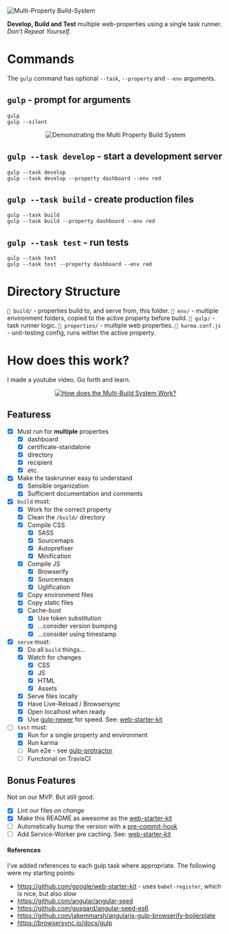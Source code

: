 ![Multi-Property Build-System](https://user-images.githubusercontent.com/46879/30689937-7e7fa024-9eba-11e7-9e5c-d38fd35f040c.jpg)

**Develop, Build and Test** multiple web-properties using a single task runner. _Don't Repeat Yourself._

# Commands

The `gulp` command has optional `--task`, `--property` and `--env` arguments.

## `gulp` - prompt for arguments

```shell
gulp
gulp --silent
```

<p align="center">
  <img src="https://user-images.githubusercontent.com/46879/30666411-23ba48b0-9e4c-11e7-8546-15eb91343869.gif" alt="Demonstrating the Multi Property Build System">
</p>

## `gulp --task develop` - start a development server

```shell
gulp --task develop
gulp --task develop --property dashboard --env red
```

## `gulp --task build` - create production files

```shell
gulp --task build
gulp --task build --property dashboard --env red
```

## `gulp --task test` - run tests

```shell
gulp --task test
gulp --task test --property dashboard --env red
```

# Directory Structure

`📁 build/` - properties build to, and serve from, this folder.
`📁 env/` - multiple environment folders, copied to the active property before build.
`📁 gulp/` - task runner logic.
`📁 properties/` - multiple web properties.
`📃 karma.conf.js` - unit-testing config, runs within the active property.

# How does this work?

I made a youtube video. Go forth and learn.

<p align="center">
  <a href="https://www.youtube.com/watch?v=qnUL8ktbMp0" target="_blank">
    <img src="https://img.youtube.com/vi/qnUL8ktbMp0/maxresdefault.jpg" alt="How does the Multi-Build System Work?">
  </a>
</p>

## Featuress

* [x] Must run for **multiple** properties
    * [x] dashboard
    * [x] certificate-standalone
    * [x] directory
    * [x] recipient
    * [x] etc.
* [x] Make the taskrunner easy to understand
    * [x] Sensible organization
    * [x] Sufficient documentation and comments
* [x] `build` must:
    * [x] Work for the correct property
    * [x] Clean the `/build/` directory
    * [x] Compile CSS
        * [x] SASS
        * [x] Sourcemaps
        * [x] Autoprefixer
        * [x] Minification
    * [x] Compile JS
        * [x] Browserify
        * [X] Sourcemaps
        * [x] Uglification
    * [x] Copy environment files
    * [x] Copy static files
    * [x] Cache-bust
        * [x] Use token substitution
        * [x] ...consider version bumping
        * [x] ...consider using timestamp
* [x] `serve` must:
    * [x] Do all `build` things...
    * [x] Watch for changes
        * [x] CSS
        * [x] JS
        * [x] HTML
        * [x] Assets
    * [x] Serve files locally
    * [x] Have Live-Reload / Browsersync
    * [x] Open localhost when ready
    * [x] Use [gulp-newer](https://www.npmjs.com/package/gulp-newer) for speed. See: [web-starter-kit](https://github.com/google/web-starter-kit/blob/master/gulpfile.babel.js)
* [ ] `test` must:
    * [x] Run for a single property and environment
    * [x] Run karma
    * [ ] Run e2e - see [gulp-protractor](https://github.com/mllrsohn/gulp-protractor)
    * [ ] Functional on TravisCI

## Bonus Features

Not on our MVP. But still good.

* [x] Lint our files _on change_
* [x] Make this README as awesome as the [web-starter-kit](https://github.com/google/web-starter-kit)
* [ ] Automatically bump the version with a [pre-commit-hook](https://git-scm.com/book/gr/v2/Customizing-Git-Git-Hooks)
* [ ] Add Service-Worker pre caching. See: [web-starter-kit](https://github.com/google/web-starter-kit/blob/master/gulpfile.babel.js)

#### References

I've added references to each gulp task where appropriate. The following were my starting points:

* https://github.com/google/web-starter-kit - uses `babel-register`, which is nice, but also slow
* https://github.com/angular/angular-seed
* https://github.com/gusgard/angular-seed-es6
* https://github.com/jakemmarsh/angularjs-gulp-browserify-boilerplate
* https://browsersync.io/docs/gulp
